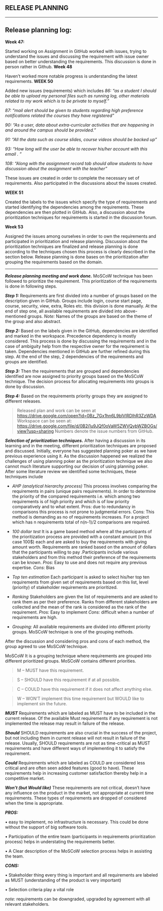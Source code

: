 RELEASE PLANNING
----------------



----------


Release planning log:
---------------------

**Week 47:**

 Started working on Assignment in GitHub worked with issues, trying to understand the issues and discussing the requirement with issue owner based on better understanding the requirements. This discussion is done in person rather in Github.
**Week 48**
 
Haven’t worked more notable progress is understanding the latest requirements.
**WEEK 50**
 
Added new issues (requirements) which includes 
*86: “as a student I should be able to upload my personal files such as running log, other materials related to my work which is to be private to myself.”*

*87: “mail alert should be given to students regarding high preference notifications related the courses they have registered”*

*90: “As a user, data about extra-curricular activities that are happening in and around the campus should be provided.”*

*91: “All the data such as course slides, course videos should be backed up”*

 *93: “How long will the user be able to recover his/her account with this email . ”*
 
 *108: “Along with the assignment record tab should allow students to have discussion about the assignment with the teacher”*
 
These issues are created in order to complete the necessary set of requirements. Also participated in the discussions about the issues created.

**WEEK 51** 

Created the labels to the issues which specify the type of requirements and started identifying the dependencies among the requirements. These dependencies are then plotted in GitHub.
  Also, a discussion about the prioritization techniques for requirements is started in the discussion forum.

**Week 53**
 
Assigned the issues among ourselves in order to own the requirements and participated in prioritization and release planning. Discussion about the prioritization techniques are finalized and release planning is done according to the techniques chosen this process is clearly described in the section below. Release planning is done bases on the prioritization after grouping the requirements based on the domain.


----------


***Release planning meeting and work done.***
MoSCoW technique has been followed to prioritize the requirement. This prioritization of the requirements is done in following steps.

***Step 1:*** Requirements are first divided into a number of groups based on the description given in GitHub. Groups include login, course start page, course, security, view, extra, Roles etc. this division is done manually. At the end of step one, all available requirements are divided into above-mentioned groups.
*Note:* Names of the groups are based on the theme of the group and also abstract.

***Step 2:*** Based on the labels given in the GitHub, dependencies are identified and marked in the workspace. Precedence dependency is mostly considered. This process is done by discussing the requirements and in the case of ambiguity help from the respective owner for the requirement is taken. Dependencies mentioned in GitHub are further refined during this step. At the end of the step, 2 dependencies of the requirements and groups are identified. 

***Step 3:*** Then the requirements that are grouped and dependencies identified are now assigned to priority groups based on the MoSCoW technique. The decision process for allocating requirements into groups is done by discussion.

***Step 4:*** Based on the requirements priority groups they are assigned to different releases.

> Released plan and work can be seen at
> https://drive.google.com/open?id=0Bz_7Gx1hn6L9blVlRDlhR3ZzWDA
> Workspace can be seen at:
> https://drive.google.com/file/d/0B2j1u9JQf0oVaW5ZWVQybWZBOGs/view?usp=sharing
> Numbers denote the issue numbers from GitHub.





***Selection of prioritization techniques.***
	 After having a discussion in its learning and in the meeting, different prioritization techniques are proposed and discussed. Initially, everyone has suggested planning poker as we have previous experience using it. As the discussion happened we realized the challenges of using planning poker as the prioritization technique we also cannot much literature supporting our decision of using planning poker. After some literature review we identified some techniques, these techniques include 

 - 	*AHP (analytical hierarchy process)*
This process involves comparing the requirements in pairs (unique pairs requirements). In order to determine the priority of the compared requirements i.e. which among two requirements is of high priority and which is of low priority comparatively and to what extent. 
Pros: due to redundancy in comparisons this process is not prone to judgmental errors.
Cons: This method is demanding as no of requirements increases. For a project which has n requirements total of n(n-1)/2 comparisons are required.

 - *100 dollar test*
It is a game based method where all the participants of the prioritization process are provided with a constant amount (in this case 100$) each and are asked to buy the requirements with giving amount worth. Requirements are ranked based on the amount of dollars that the participants willing to pay .Participants include various stakeholders and from this method their preference of the requirements can be known.
*Pros*: Easy to use and does not require any previous expertise. 
*Cons*: Bias

 - 	*Top ten estimation* 
Each participant is asked to select his/her top ten requirements from given set of requirements based on this list, level (priority) of stakeholder requirements are prioritized.

 - *Ranking*
Stakeholders are given the list of requirements and are asked to rank them as per their preference. Ranks from different stakeholders are collected and the mean of the rank is considered as the rank of the requirement.
*Pros:* Easy to implement 
*Cons:* difficult when a number of requirements are high.

 - 	*Grouping:*
All available requirements are divided into different priority groups. MoSCoW technique is one of the grouping methods. 

After the discussion and considering pros and cons of each method, the group agreed to use MoSCoW  technique.

MoSCoW
It is a grouping technique where requirements are grouped into different prioritized groups. MoSCoW contains different priorities.

> M – MUST have this requirement. 

> S – SHOULD have this requirement if at all possible. 

> C – COULD have this requirement if it does not affect anything else.

>  W – WON’T implement this time requirement but WOULD  like to implement sin the future.


***MUST*** 
Requirements which are labeled as MUST have to be included in the current release. Of the available Must requirements if any requirement is not implemented the release may result in failure of the release.

***Should*** 
			SHOULD requirements are also crucial in the success of the project, but not including them in current release will not result in failure of the release. Usually, SHOULD requirements are not as time-critical as MUST requirements and have different ways of implementing it to satisfy the requirement.
			
***Could*** 
Requirements which are labeled as COULD are considered less critical and are often seen added features (good to have). These requirements help in increasing customer satisfaction thereby help in a competitive market.

***Won’t (but Would like)***
 These requirements are not critical, doesn’t have any influence on the product in the market, not appropriate at current time requirements. These types of requirements are dropped of considered when the time is appropriate.
 
***PROS:*** 

•	easy to implement, no infrastructure is necessary. This could be done without the support of big software tools.

•	Participation of the entire team (participants in requirements prioritization process) helps in understating the requirements better.

•	A Clear description of the MoSCoW selection process helps in assisting the team.

***CONS:***

•	Stakeholder thing every thing is important and all requirements are labeled as MUST (understanding of the product is very important)

•	Selection criteria play a vital role

 
*note:* requirements can be downgraded, upgraded by agreement with all relevant stakeholders.
	


